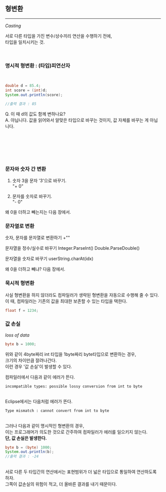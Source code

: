 ## 형변환
___
*Casting*

서로 다른 타입을 가진 변수/상수끼리 연산을 수행하기 전에,   
타입을 일치시키는 것.

&nbsp;
### 명시적 형변환 : (타입)피연산자

&nbsp;

```java
double d = 85.4;
int score = (int)d;
System.out.println(score);

//출력 결과 : 85
```


Q. 이 때 d의 값도 함께 변하나요?  
A. 아닙니다. 값을 읽어와서 알맞은 타입으로 바꾸는 것이지, 값 자체를 바꾸는 게 아닙니다.

&nbsp;

&nbsp;

&nbsp;



### 문자와 숫자 간 변환

1) 숫자 3을 문자 '3'으로 바꾸기.  
  "+ 0"


2) 문자를 숫자로 바꾸기.  
"- 0"

왜 0을 더하고 빼는지는 다음 장에서.

### 문자열로 변환
숫자, 문자를 문자열로 변환하기
+""

문자열을 정수/실수로 바꾸기
Integer.ParseInt()
Double.ParseDouble()

문자열을 숫자로 바꾸기
userString.charAt(idx)




왜 0을 더하고 빼냐? 다음 장에서.


### 묵시적 형변환
사실 형변환을 하지 않더라도 컴파일러가 생략된 형변환을 자동으로 수행해 줄 수 있다.
이 때, 컴파일러는 기존의 값을 최대한 보존할 수 있는 타입을 택한다.

```java
float f = 1234;
```

### 값 손실
*loss of data*   

```java 
byte b = 1000;
```
   
   
위와 같이 4byte짜리 int 타입을 1byte짜리 byte타입으로 변환하는 경우,  
크기의 차이만큼 잘려나간다.  
이런 경우 '값 손실'이 발생할 수 있다.  
   

컴파일러에서 다음과 같이 에러가 뜬다.
```
incompatible types: possible lossy conversion from int to byte
```

&nbsp;  
Eclipse에서는 다음처럼 에러가 뜬다.
```
Type mismatch : cannot convert from int to byte
```
&nbsp;  
그러나 다음과 같이 명시적인 형변환의 경우,  
이는 프로그래머가 의도한 것으로 간주하여 컴파일러가 에러를 일으키지 않는다.  
**단, 값 손실은 발생한다.**

```java 
byte b = (byte) 1000;
System.out.println(b);
//출력 결과 : -24
```

&nbsp;  
서로 다른 두 타입간의 연산에서는 표현범위가 더 넓은 타입으로 통일하여 연산하도록 하자.  
그쪽이 값손실의 위험이 적고, 더 올바른 결과를 내기 때문이다.